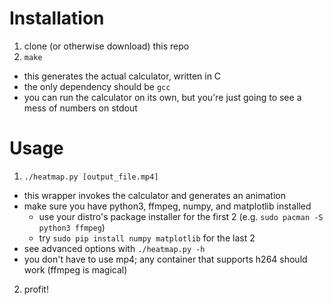 # Installation
1. clone (or otherwise download) this repo
2. `make`
  * this generates the actual calculator, written in C
  * the only dependency should be `gcc`
  * you can run the calculator on its own, but you're just going to see a mess of numbers on stdout

# Usage
1. `./heatmap.py [output_file.mp4]`
  * this wrapper invokes the calculator and generates an animation
  * make sure you have python3, ffmpeg, numpy, and matplotlib installed
    * use your distro's package installer for the first 2 (e.g. `sudo pacman -S python3 ffmpeg`)
    * try `sudo pip install numpy matplotlib` for the last 2
  * see advanced options with `./heatmap.py -h`
  * you don't have to use mp4; any container that supports h264 should work (ffmpeg is magical)
2. profit!
